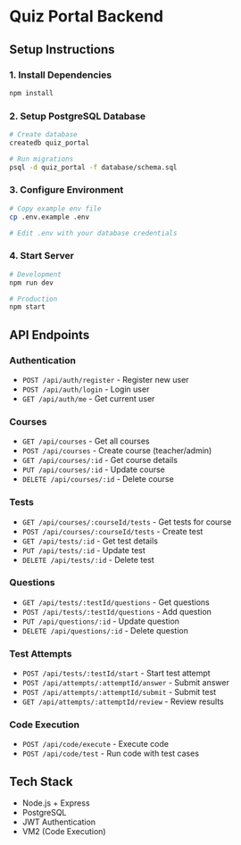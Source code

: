 # Quiz Portal Backend

## Setup Instructions

### 1. Install Dependencies
```bash
npm install
```

### 2. Setup PostgreSQL Database
```bash
# Create database
createdb quiz_portal

# Run migrations
psql -d quiz_portal -f database/schema.sql
```

### 3. Configure Environment
```bash
# Copy example env file
cp .env.example .env

# Edit .env with your database credentials
```

### 4. Start Server
```bash
# Development
npm run dev

# Production
npm start
```

## API Endpoints

### Authentication
- `POST /api/auth/register` - Register new user
- `POST /api/auth/login` - Login user
- `GET /api/auth/me` - Get current user

### Courses
- `GET /api/courses` - Get all courses
- `POST /api/courses` - Create course (teacher/admin)
- `GET /api/courses/:id` - Get course details
- `PUT /api/courses/:id` - Update course
- `DELETE /api/courses/:id` - Delete course

### Tests
- `GET /api/courses/:courseId/tests` - Get tests for course
- `POST /api/courses/:courseId/tests` - Create test
- `GET /api/tests/:id` - Get test details
- `PUT /api/tests/:id` - Update test
- `DELETE /api/tests/:id` - Delete test

### Questions
- `GET /api/tests/:testId/questions` - Get questions
- `POST /api/tests/:testId/questions` - Add question
- `PUT /api/questions/:id` - Update question
- `DELETE /api/questions/:id` - Delete question

### Test Attempts
- `POST /api/tests/:testId/start` - Start test attempt
- `POST /api/attempts/:attemptId/answer` - Submit answer
- `POST /api/attempts/:attemptId/submit` - Submit test
- `GET /api/attempts/:attemptId/review` - Review results

### Code Execution
- `POST /api/code/execute` - Execute code
- `POST /api/code/test` - Run code with test cases

## Tech Stack
- Node.js + Express
- PostgreSQL
- JWT Authentication
- VM2 (Code Execution)
